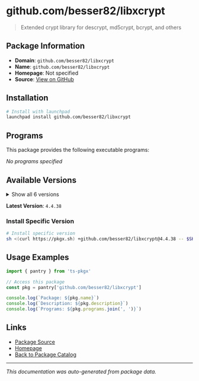 # github.com/besser82/libxcrypt

> Extended crypt library for descrypt, md5crypt, bcrypt, and others

## Package Information

- **Domain**: `github.com/besser82/libxcrypt`
- **Name**: `github.com/besser82/libxcrypt`
- **Homepage**: Not specified
- **Source**: [View on GitHub](https://github.com/pkgxdev/pantry/tree/main/projects/github.com/besser82/libxcrypt/package.yml)

## Installation

```bash
# Install with launchpad
launchpad install github.com/besser82/libxcrypt
```

## Programs

This package provides the following executable programs:

*No programs specified*

## Available Versions

<details>
<summary>Show all 6 versions</summary>

- `4.4.38`, `4.4.37`, `4.4.36`, `4.4.35`, `4.4.34`
- `4.4.33`

</details>

**Latest Version**: `4.4.38`

### Install Specific Version

```bash
# Install specific version
sh <(curl https://pkgx.sh) +github.com/besser82/libxcrypt@4.4.38 -- $SHELL -i
```

## Usage Examples

```typescript
import { pantry } from 'ts-pkgx'

// Access this package
const pkg = pantry['github.com/besser82/libxcrypt']

console.log(`Package: ${pkg.name}`)
console.log(`Description: ${pkg.description}`)
console.log(`Programs: ${pkg.programs.join(', ')}`)
```

## Links

- [Package Source](https://github.com/pkgxdev/pantry/tree/main/projects/github.com/besser82/libxcrypt/package.yml)
- [Homepage](#)
- [Back to Package Catalog](../../../package-catalog.md)

---

*This documentation was auto-generated from package data.*
